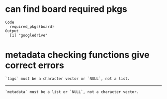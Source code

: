 # can find board required pkgs

    Code
      required_pkgs(board)
    Output
      [1] "googledrive"

# metadata checking functions give correct errors

    `tags` must be a character vector or `NULL`, not a list.

---

    `metadata` must be a list or `NULL`, not a character vector.

